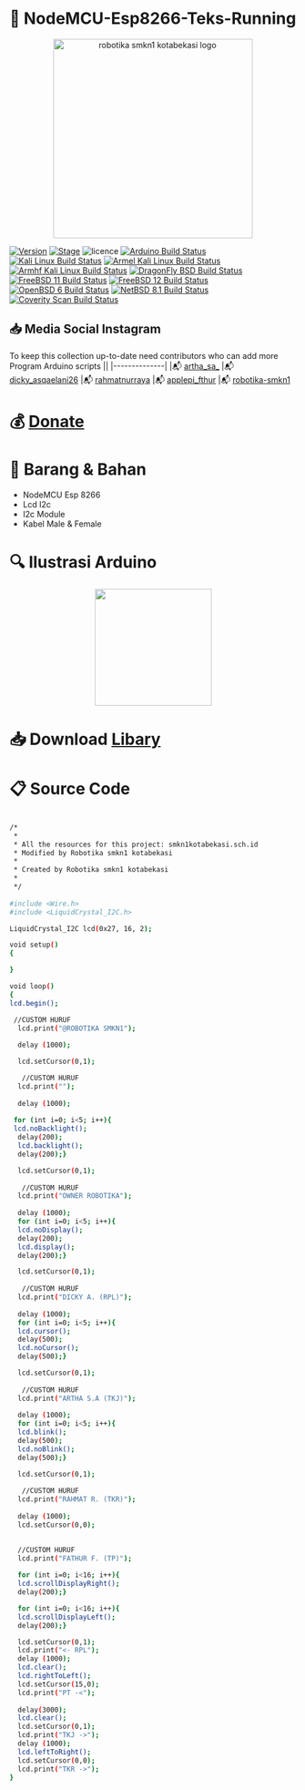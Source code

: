

# :pushpin: NodeMCU-Esp8266-Teks-Running



<p align="center">
  <img src="https://i.postimg.cc/tRZw0xQ4/logo-removebg-preview.png" alt="robotika smkn1 kotabekasi logo"/ style="height:350px;" "width: 350px;">
</p>


[![Version](https://img.shields.io/badge/VENOM-1.0.17-brightgreen.svg?maxAge=259200)]()
[![Stage](https://img.shields.io/badge/Release-Stable-brightgreen.svg)]()
![licence](https://img.shields.io/badge/license-GPLv3-brightgreen.svg)
[![Arduino Build Status](https://buildbot.aircrack-ng.org/badges/aircrack-ng-alpine.svg?left_text=Alpine%20Linux%20Build)](##Link##)
[![Kali Linux Build Status](https://buildbot.aircrack-ng.org/badges/aircrack-ng-kali.svg?left_text=Kali%20Linux%20Build)](##Link##)
[![Armel Kali Linux Build Status](https://buildbot.aircrack-ng.org/badges/aircrack-ng-armel.svg?left_text=Armel%20Kali%20Linux%20Build)](##Link##)
[![Armhf Kali Linux Build Status](https://buildbot.aircrack-ng.org/badges/aircrack-ng-armhf.svg?left_text=Armhf%20Kali%20Linux%20Build)](##Link##)
[![DragonFly BSD Build Status](https://buildbot.aircrack-ng.org/badges/aircrack-ng-dfly.svg?left_text=DragonFly%20Build)](##Link##)
[![FreeBSD 11 Build Status](https://buildbot.aircrack-ng.org/badges/aircrack-ng-fbsd-11.svg?left_text=FreeBSD%2011%20Build)](##Link##)
[![FreeBSD 12 Build Status](https://buildbot.aircrack-ng.org/badges/aircrack-ng-fbsd-12.svg?left_text=FreeBSD%2012%20Build)](##Link##)
[![OpenBSD 6 Build Status](https://buildbot.aircrack-ng.org/badges/aircrack-ng-obsd.svg?left_text=OpenBSD%20Build)](##Link##)
[![NetBSD 8.1 Build Status](https://buildbot.aircrack-ng.org/badges/aircrack-ng-netbsd81.svg?left_text=NetBSD%20Build)](##Link##)
[![Coverity Scan Build Status](https://scan.coverity.com/projects/aircrack-ng/badge.svg)](##Link##)



## :inbox_tray: Media Social Instagram

To keep this collection up-to-date need contributors who can add more Program Arduino scripts
||
|--------------|
|:mailbox_with_mail: [artha_sa_](https://www.instagram.com/artha_sa_/)
|:mailbox_with_mail: [dicky_asqaelani26](https://www.instagram.com/dicky_asqaelani26/)
|:mailbox_with_mail: [rahmatnurraya](https://www.instagram.com/rahmatnurraya990/)
|:mailbox_with_mail: [applepi_fthur](https://www.instagram.com/applepi_fthur/)
|:mailbox_with_mail: [robotika-smkn1](https://www.instagram.com/robotika.smkn1kotabekasi/)


# :moneybag: [Donate](https://saweria.co/arthasyarif)

# :briefcase: Barang & Bahan
- NodeMCU Esp 8266
- Lcd I2c
- I2c Module
- Kabel Male & Female


# :mag: Ilustrasi Arduino

<p align="center">
  <img src="https://i.postimg.cc/L6wGQLL4/68747470733a2f2f692e706f7374696d672e63632f726d3050564c42532f44485431312d44616e2d4c43442d69322d432d62.png" style="height:205px;" "width:205px;"/>
</p>

# :inbox_tray: Download [ Libary ](https://drive.google.com/file/d/1__jesSJj6Ys0w4yy6LwjO2kineDm8PtT/view?usp=share_link) 

# :clipboard: Source Code

```bash

/*
 * 
 * All the resources for this project: smkn1kotabekasi.sch.id
 * Modified by Robotika smkn1 kotabekasi
 * 
 * Created by Robotika smkn1 kotabekasi
 * 
 */
 
#include <Wire.h> 
#include <LiquidCrystal_I2C.h>  

LiquidCrystal_I2C lcd(0x27, 16, 2);

void setup()
{

}

void loop()
{
lcd.begin();

 //CUSTOM HURUF
  lcd.print("@ROBOTIKA SMKN1");
  
  delay (1000);

  lcd.setCursor(0,1);

   //CUSTOM HURUF
  lcd.print("");
  
  delay (1000);
   
 for (int i=0; i<5; i++){
 lcd.noBacklight();
  delay(200);
  lcd.backlight();
  delay(200);}

  lcd.setCursor(0,1);
  
   //CUSTOM HURUF
  lcd.print("OWNER ROBOTIKA");
  
  delay (1000);
  for (int i=0; i<5; i++){
  lcd.noDisplay();
  delay(200);
  lcd.display();
  delay(200);}

  lcd.setCursor(0,1);
  
   //CUSTOM HURUF
  lcd.print("DICKY A. (RPL)");
  
  delay (1000);
  for (int i=0; i<5; i++){
  lcd.cursor();
  delay(500);
  lcd.noCursor();
  delay(500);}

  lcd.setCursor(0,1);
  
   //CUSTOM HURUF
  lcd.print("ARTHA S.A (TKJ)");
  
  delay (1000);
  for (int i=0; i<5; i++){
  lcd.blink();
  delay(500);
  lcd.noBlink();
  delay(500);}

  lcd.setCursor(0,1);
  
   //CUSTOM HURUF
  lcd.print("RAHMAT R. (TKR)");
  
  delay (1000);
  lcd.setCursor(0,0);

  
  //CUSTOM HURUF
  lcd.print("FATHUR F. (TP)");
  
  for (int i=0; i<16; i++){
  lcd.scrollDisplayRight();
  delay(200);}

  for (int i=0; i<16; i++){
  lcd.scrollDisplayLeft();
  delay(200);}

  lcd.setCursor(0,1);
  lcd.print("<- RPL");
  delay (1000);
  lcd.clear();
  lcd.rightToLeft();
  lcd.setCursor(15,0);
  lcd.print("PT -<");
  
  delay(3000);
  lcd.clear();
  lcd.setCursor(0,1);
  lcd.print("TKJ ->");
  delay (1000);
  lcd.leftToRight();
  lcd.setCursor(0,0);
  lcd.print("TKR ->");
}


```


